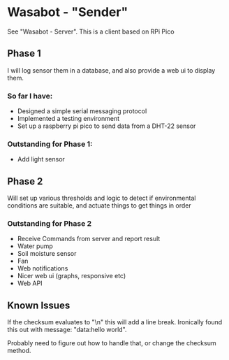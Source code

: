# Wasabot - "Sender"


See "Wasabot - Server". This is a client based on RPi Pico
## Phase 1
I will log sensor them in a database, and also provide a web ui to display them.

### So far I have:
* Designed a simple serial messaging protocol
* Implemented a testing environment
* Set up a raspberry pi pico to send data from a DHT-22 sensor

### Outstanding for Phase 1:
* Add light sensor


## Phase 2
Will set up various thresholds and logic to detect if environmental conditions are suitable, and actuate things to get
things in order

### Outstanding for Phase 2
* Receive Commands from server and report result
* Water pump
* Soil moisture sensor
* Fan
* Web notifications 
* Nicer web ui (graphs, responsive etc)
* Web API


## Known Issues

If the checksum evaluates to "\n" this will add a line break. Ironically found this out with message: "data:hello world".

Probably need to figure out how to handle that, or change the checksum method.
